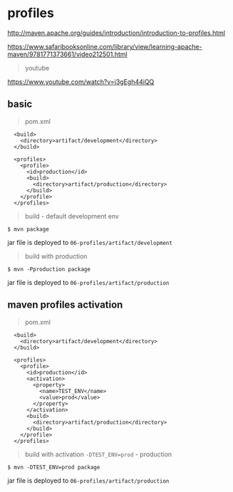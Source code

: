 # profiles

http://maven.apache.org/guides/introduction/introduction-to-profiles.html

https://www.safaribooksonline.com/library/view/learning-apache-maven/9781771373661/video212501.html

> youtube

https://www.youtube.com/watch?v=j3gEgh44iQQ

## basic

> pom.xml

```
  <build>
    <directory>artifact/development</directory>
  </build>

  <profiles>
    <profile>
      <id>production</id>
      <build>
        <directory>artifact/production</directory>
      </build>
    </profile>
  </profiles>
```

> build - default development env

```
$ mvn package
```

jar file is deployed to `06-profiles/artifact/development`

> build with production

```
$ mvn -Pproduction package
```

jar file is deployed to `06-profiles/artifact/production`

## maven profiles activation

> pom.xml

```
  <build>
    <directory>artifact/development</directory>
  </build>

  <profiles>
    <profile>
      <id>production</id>
      <activation>
        <property>
          <name>TEST_ENV</name>
          <value>prod</value>
        </property>
      </activation>
      <build>
        <directory>artifact/production</directory>
      </build>
    </profile>
  </profiles>
```

> build with activation `-DTEST_ENV=prod` - production

```
$ mvn -DTEST_ENV=prod package
```

jar file is deployed to `06-profiles/artifact/production`
